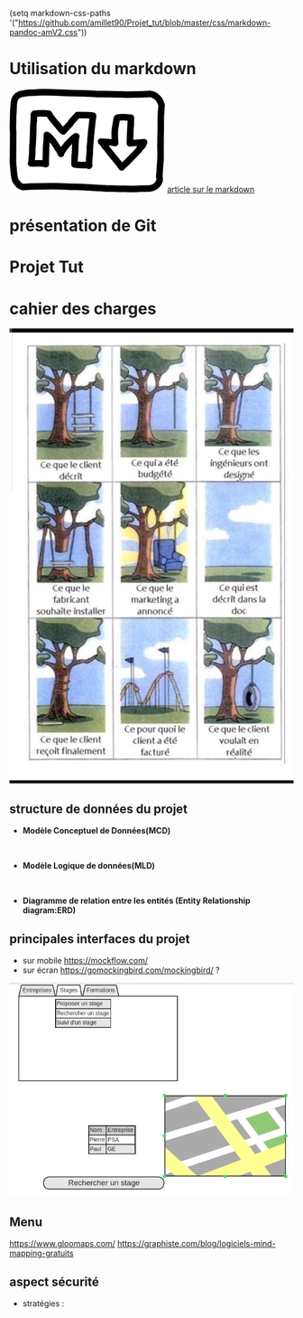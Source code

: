 (setq markdown-css-paths '("https://github.com/amillet90/Projet_tut/blob/master/css/markdown-pandoc-amV2.css"))

# Utilisation du markdown

![](images/image_markdown.png)
[article sur le markdown](doc_markdow.md)

# présentation de Git

# Projet Tut



# cahier des charges

![présentation de votre cahier des charges](images/cahier_des_charges.jpeg)

## structure de données du projet

* **Modèle Conceptuel de Données(MCD)**

<br>

* **Modèle Logique de données(MLD)**

<br>

* **Diagramme de relation entre les entités (Entity Relationship diagram:ERD)**


## principales interfaces du projet

* sur mobile <https://mockflow.com/>
* sur écran <https://gomockingbird.com/mockingbird/> ?

![exemple d'interface](images/exemple_interface1.png)

## Menu

<https://www.gloomaps.com/>
<https://graphiste.com/blog/logiciels-mind-mapping-gratuits>

## aspect sécurité

* stratégies :



